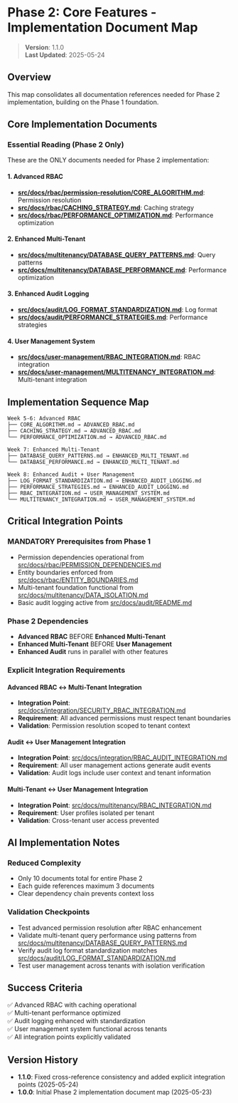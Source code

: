 
# Phase 2: Core Features - Implementation Document Map

> **Version**: 1.1.0  
> **Last Updated**: 2025-05-24

## Overview

This map consolidates all documentation references needed for Phase 2 implementation, building on the Phase 1 foundation.

## Core Implementation Documents

### Essential Reading (Phase 2 Only)
These are the ONLY documents needed for Phase 2 implementation:

#### 1. Advanced RBAC
- **[src/docs/rbac/permission-resolution/CORE_ALGORITHM.md](src/docs/rbac/permission-resolution/CORE_ALGORITHM.md)**: Permission resolution
- **[src/docs/rbac/CACHING_STRATEGY.md](src/docs/rbac/CACHING_STRATEGY.md)**: Caching strategy
- **[src/docs/rbac/PERFORMANCE_OPTIMIZATION.md](src/docs/rbac/PERFORMANCE_OPTIMIZATION.md)**: Performance optimization

#### 2. Enhanced Multi-Tenant
- **[src/docs/multitenancy/DATABASE_QUERY_PATTERNS.md](src/docs/multitenancy/DATABASE_QUERY_PATTERNS.md)**: Query patterns
- **[src/docs/multitenancy/DATABASE_PERFORMANCE.md](src/docs/multitenancy/DATABASE_PERFORMANCE.md)**: Performance optimization

#### 3. Enhanced Audit Logging
- **[src/docs/audit/LOG_FORMAT_STANDARDIZATION.md](src/docs/audit/LOG_FORMAT_STANDARDIZATION.md)**: Log format
- **[src/docs/audit/PERFORMANCE_STRATEGIES.md](src/docs/audit/PERFORMANCE_STRATEGIES.md)**: Performance strategies

#### 4. User Management System
- **[src/docs/user-management/RBAC_INTEGRATION.md](src/docs/user-management/RBAC_INTEGRATION.md)**: RBAC integration
- **[src/docs/user-management/MULTITENANCY_INTEGRATION.md](src/docs/user-management/MULTITENANCY_INTEGRATION.md)**: Multi-tenant integration

## Implementation Sequence Map

```
Week 5-6: Advanced RBAC
├── CORE_ALGORITHM.md → ADVANCED_RBAC.md
├── CACHING_STRATEGY.md → ADVANCED_RBAC.md
└── PERFORMANCE_OPTIMIZATION.md → ADVANCED_RBAC.md

Week 7: Enhanced Multi-Tenant
├── DATABASE_QUERY_PATTERNS.md → ENHANCED_MULTI_TENANT.md
└── DATABASE_PERFORMANCE.md → ENHANCED_MULTI_TENANT.md

Week 8: Enhanced Audit + User Management
├── LOG_FORMAT_STANDARDIZATION.md → ENHANCED_AUDIT_LOGGING.md
├── PERFORMANCE_STRATEGIES.md → ENHANCED_AUDIT_LOGGING.md
├── RBAC_INTEGRATION.md → USER_MANAGEMENT_SYSTEM.md
└── MULTITENANCY_INTEGRATION.md → USER_MANAGEMENT_SYSTEM.md
```

## Critical Integration Points

### MANDATORY Prerequisites from Phase 1
- Permission dependencies operational from [src/docs/rbac/PERMISSION_DEPENDENCIES.md](src/docs/rbac/PERMISSION_DEPENDENCIES.md)
- Entity boundaries enforced from [src/docs/rbac/ENTITY_BOUNDARIES.md](src/docs/rbac/ENTITY_BOUNDARIES.md)
- Multi-tenant foundation functional from [src/docs/multitenancy/DATA_ISOLATION.md](src/docs/multitenancy/DATA_ISOLATION.md)
- Basic audit logging active from [src/docs/audit/README.md](src/docs/audit/README.md)

### Phase 2 Dependencies
- **Advanced RBAC** BEFORE **Enhanced Multi-Tenant**
- **Enhanced Multi-Tenant** BEFORE **User Management**
- **Enhanced Audit** runs in parallel with other features

### Explicit Integration Requirements

#### Advanced RBAC ↔ Multi-Tenant Integration
- **Integration Point**: [src/docs/integration/SECURITY_RBAC_INTEGRATION.md](src/docs/integration/SECURITY_RBAC_INTEGRATION.md)
- **Requirement**: All advanced permissions must respect tenant boundaries
- **Validation**: Permission resolution scoped to tenant context

#### Audit ↔ User Management Integration
- **Integration Point**: [src/docs/integration/RBAC_AUDIT_INTEGRATION.md](src/docs/integration/RBAC_AUDIT_INTEGRATION.md)
- **Requirement**: All user management actions generate audit events
- **Validation**: Audit logs include user context and tenant information

#### Multi-Tenant ↔ User Management Integration
- **Integration Point**: [src/docs/multitenancy/RBAC_INTEGRATION.md](src/docs/multitenancy/RBAC_INTEGRATION.md)
- **Requirement**: User profiles isolated per tenant
- **Validation**: Cross-tenant user access prevented

## AI Implementation Notes

### Reduced Complexity
- Only 10 documents total for entire Phase 2
- Each guide references maximum 3 documents
- Clear dependency chain prevents context loss

### Validation Checkpoints
- Test advanced permission resolution after RBAC enhancement
- Validate multi-tenant query performance using patterns from [src/docs/multitenancy/DATABASE_QUERY_PATTERNS.md](src/docs/multitenancy/DATABASE_QUERY_PATTERNS.md)
- Verify audit log format standardization matches [src/docs/audit/LOG_FORMAT_STANDARDIZATION.md](src/docs/audit/LOG_FORMAT_STANDARDIZATION.md)
- Test user management across tenants with isolation verification

## Success Criteria
✅ Advanced RBAC with caching operational  
✅ Multi-tenant performance optimized  
✅ Audit logging enhanced with standardization  
✅ User management system functional across tenants  
✅ All integration points explicitly validated  

## Version History
- **1.1.0**: Fixed cross-reference consistency and added explicit integration points (2025-05-24)
- **1.0.0**: Initial Phase 2 implementation document map (2025-05-23)
